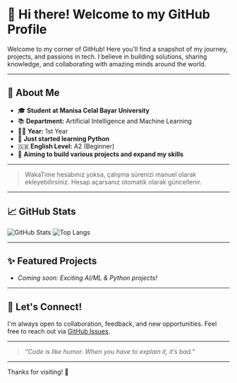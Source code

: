 
# 👋 Hi there! Welcome to my GitHub Profile

Welcome to my corner of GitHub! Here you'll find a snapshot of my journey, projects, and passions in tech. I believe in building solutions, sharing knowledge, and collaborating with amazing minds around the world.

---

## 🚀 About Me

- 🎓 **Student at Manisa Celal Bayar University**
- 📚 **Department:** Artificial Intelligence and Machine Learning
- 🧑‍🎓 **Year:** 1st Year
- 🐍 **Just started learning Python**
- 🇬🇧 **English Level:** A2 (Beginner)
- 🤖 **Aiming to build various projects and expand my skills**

---



> WakaTime hesabınız yoksa, çalışma sürenizi manuel olarak ekleyebilirsiniz. Hesap açarsanız otomatik olarak güncellenir.

---

## 📈 GitHub Stats

![GitHub Stats](https://github-readme-stats.vercel.app/api?username=eyupk000&show_icons=true&theme=gruvbox)
![Top Langs](https://github-readme-stats.vercel.app/api/top-langs/?username=eyupk000&layout=compact&theme=gruvbox)

---

## ✨ Featured Projects

<!-- Highlight your favorite or most impactful repositories here -->
- _Coming soon: Exciting AI/ML & Python projects!_

---

## 🤝 Let's Connect!

I'm always open to collaboration, feedback, and new opportunities. Feel free to reach out via [GitHub Issues](https://github.com/eyupk000).

---

> _“Code is like humor. When you have to explain it, it’s bad.”_

---

Thanks for visiting! 🚀



